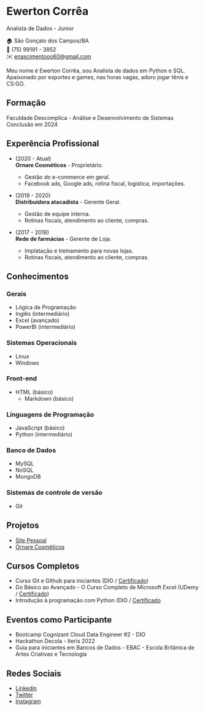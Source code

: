 # Ewerton Corrêa
Analista de Dados - Junior 

:house:    São Gonçalo dos Campos/BA <br>
:iphone:   (75) 99191 - 3852 <br>
:envelope:  enascimentooo60@gmail.com

Meu nome é Ewerton Corrêa, sou Analista de dados em Python e SQL. Apaixonado por esportes e games, nas horas vagas, adoro jogar tênis e CS:GO.

## Formação
Faculdade Descomplica - Análise e Desenvolvimento de Sistemas <br>
Conclusão em 2024

## Experência Profissional
* (2020 -  Atual) <br>
**Ornare Cosméticos** -
Proprietário.
  * Gestão do e-commerce em geral.
  * Facebook ads, Google ads, rotina fiscal, logistica, importações.


* (2019 -  2020) <br>
**Distribuidora atacadista** -
Gerente Geral.
  * Gestão de equipe interna.
  * Rotinas fiscais, atendimento ao cliente, compras.


* (2017 -  2018) <br>
**Rede de farmácias** -
Gerente de Loja.
  * Implatação e treinamento para novas lojas.
  * Rotinas fiscais, atendimento ao cliente, compras.

## Conhecimentos

### Gerais
* Lógica de Programação
* Inglês (intermediário)
* Excel (avançado)
* PowerBI (intermediário)

### Sistemas Operacionais
* Linux
* Windows

### Front-end
* HTML (básico)
  * Markdown (básico)

### Linguagens de Programação
* JavaScript (básico)
* Python (intermediário)

### Banco de Dados
* MySQL
* NoSQL
* MongoDB

### Sistemas de controle de versão
* Git

## Projetos
* [Site Pessoal](https://github.com/EwertonCorreaa)
* [Ornare Cosméticos](https://www.ornarecosmeticos.com.br)

## Cursos Completos
* Curso Git e Github para iniciantes (DIO / [Certificado](https://www.dio.me/certificate/B4D40817/share))
* Do Básico ao Avançado - O Curso Completo de Microsoft Excel (UDemy / [Certificado](https://www.udemy.com/certificate/UC-126ab8e8-34b3-4375-8211-6a833a5f913c/))
* Introdução à programação com Python (DIO / [Certificado](https://www.dio.me/certificate/D3F44694/share)

## Eventos como Participante
* Bootcamp Cognizant Cloud Data Engineer #2 - DIO
* Hackathon Decola - Iteris 2022
* Guia para iniciantes em Bancos de Dados - EBAC - Escola Britânica de Artes Criativas e Tecnologia

## Redes Sociais
*  [Linkedin](https://www.linkedin.com/in/ewertoncorreaa/)
*  [Twitter](https://twitter.com/ewertoncorrea__)
*  [Instagram](https://www.instagram.com/ewertoncorrea_/)

<br><br>
